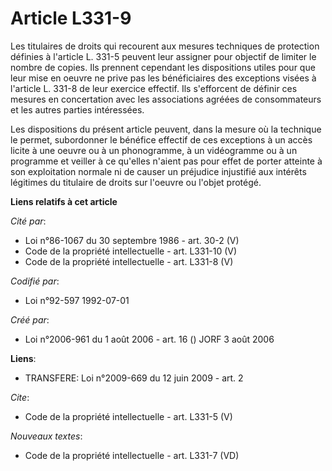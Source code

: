 # Article L331-9

Les titulaires de droits qui recourent aux mesures techniques de protection définies à l'article L. 331-5 peuvent leur
assigner pour objectif de limiter le nombre de copies. Ils prennent cependant les dispositions utiles pour que leur mise en
oeuvre ne prive pas les bénéficiaires des exceptions visées à l'article L. 331-8 de leur exercice effectif. Ils s'efforcent
de définir ces mesures en concertation avec les associations agréées de consommateurs et les autres parties intéressées. 

Les dispositions du présent article peuvent, dans la mesure où la technique le permet, subordonner le bénéfice effectif de
ces exceptions à un accès licite à une oeuvre ou à un phonogramme, à un vidéogramme ou à un programme et veiller à ce
qu'elles n'aient pas pour effet de porter atteinte à son exploitation normale ni de causer un préjudice injustifié aux
intérêts légitimes du titulaire de droits sur l'oeuvre ou l'objet protégé.

**Liens relatifs à cet article**

_Cité par_:

  - Loi n°86-1067 du 30 septembre 1986 - art. 30-2 (V)
  - Code de la propriété intellectuelle - art. L331-10 (V)
  - Code de la propriété intellectuelle - art. L331-8 (V)

_Codifié par_:

  - Loi n°92-597 1992-07-01

_Créé par_:

  - Loi n°2006-961 du 1 août 2006 - art. 16 () JORF 3 août 2006

**Liens**:

  - TRANSFERE: Loi n°2009-669 du 12 juin 2009 - art. 2

_Cite_:

  - Code de la propriété intellectuelle - art. L331-5 (V)

_Nouveaux textes_:

  - Code de la propriété intellectuelle - art. L331-7 (VD)
